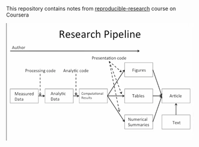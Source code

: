 This repository contains notes from [reproducible-research](https://www.coursera.org/learn/reproducible-research) course on Coursera


![Research pipeline](/images/research_pipeline.png)
